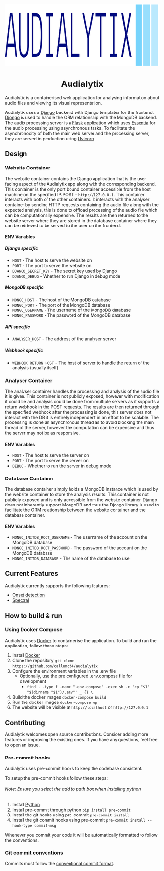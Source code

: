 <p align="center">
    <img alt="Audialytix logo" height="200px" src="https://raw.githubusercontent.com/callumc34/Audialytix/main/audialytix/static/images/logo/highres/nobackground/logo.svg">
</p>

<h1 align="center">
    Audialytix
</h1>

Audialytix is a containerised web application for analysing information about audio files and viewing its visual representation.

Audialytix uses a [Django](https://www.djangoproject.com/) backend with Django templates for the frontend. [Djongo](https://github.com/doableware/djongo) is used to handle the ORM relationship with the MongoDB backend. The audio processing server is a [Flask](https://flask.palletsprojects.com/) application which uses [Essentia](https://essentia.upf.edu/) for the audio processing using asynchronous tasks. To facilitate the asynchronocity of both the main web server and the processing server, they are served in production using [Uvicorn](https://www.uvicorn.org).

## Design

### Website Container

The website container contains the Django application that is the user facing aspect of the Audialytix app along with the corresponding backend. This container is the only port bound container accessible from the host machine on the specified IP:PORT - `http://127.0.0.1`. This container interacts with both of the other containers. It interacts with the analyser container by sending HTTP requests containing the audio file along with the expected analysis, this is done to offload processing of the audio file which can be computationally expensive. The results are then returned to the website server where they are stored in the database container where they can be retrieved to be served to the user on the frontend.

#### ENV Variables

##### Django specific

- `HOST` - The host to serve the website on
- `PORT` - The port to serve the website on
- `DJANGO_SECRET_KEY` - The secret key used by Django
- `DJANGO_DEBUG` - Whether to run Django in debug mode

##### MongoDB specific

- `MONGO_HOST` - The host of the MongoDB database
- `MONGO_PORT` - The port of the MongoDB database
- `MONGO_USERNAME` - The username of the MongoDB database
- `MONGO_PASSWORD` - The password of the MongoDB database

##### API specific

- `ANALYSER_HOST` - The address of the analyser server

##### Webhook specific

- `WEBHOOK_RETURN_HOST` - The host of server to handle the return of the analysis (usually itself)

### Analyser Container

The analyser container handles the processing and analysis of the audio file it is given. This container is not publicly exposed, however with modification it could be and analysis could be done from multiple servers as it supports a return webhook in the POST requests. The results are then returned through the specified webhook after the processing is done, this server does not interact with the DB it is entirely independent in an effort to be scalable. The processing is done an asynchronous thread as to avoid blocking the main thread of the server, however the computation can be expensive and thus the server may not be as responsive.

#### ENV Variables

- `HOST` - The host to serve the server on
- `PORT` - The port to serve the server on
- `DEBUG` - Whether to run the server in debug mode

### Database Container

The database container simply holds a MongoDB instance which is used by the website container to store the analysis results. This container is not publicly exposed and is only accessible from the website container. Django does not inherently support MongoDB and thus the Djongo library is used to facilitate the ORM relationship between the website container and the database container.

#### ENV Variables

- `MONGO_INITDB_ROOT_USERNAME` - The username of the account on the MongoDB database
- `MONGO_INITDB_ROOT_PASSWORD` - The password of the account on the MongoDB database
- `MONGO_INITDB_DATABASE` - The name of the database to use

## Current Features

Audialytix currently supports the following features:
- [Onset detection](https://en.wikipedia.org/wiki/Onset_(audio))
- [Spectral](https://essentia.upf.edu/reference/streaming_SpectralComplexity.html#description)

## How to build & run

### Using Docker Compose

Audialytix uses [Docker](https://www.docker.com/) to containerise the application. To build and run the application, follow these steps:

1. Install [Docker](https://www.docker.com/)
2. Clone the repository `git clone https://github.com/callumc34/audialytix`
3. Configure the environment variables in the .env file
    - Optionally, use the pre configured .env.compose file for development
        - `find . -type f -name ".env.compose" -exec sh -c 'cp "$1" "$(dirname "$1")/.env"' _ {} \;`
4. Build the docker images `docker-compose build`
5. Run the docker images `docker-compose up`
6. The website will be visible at `http://localhost` or `http://127.0.0.1`

## Contributing

Audialytix welcomes open source contributions. Consider adding more features or improving the existing ones. If you have any questions, feel free to open an issue.

### Pre-commit hooks

Audialytix uses pre-commit hooks to keep the codebase consistent.

To setup the pre-commit hooks follow these steps:
###### Note: Ensure you select the add to path box when installing python.
1. Install [Python](https://www.python.org/)
2. Install pre-commit through python `pip install pre-commit`
3. Install the git hooks using pre-commit `pre-commit install`
4. Install the git commit hooks using pre-commit `pre-commit install --hook-type commit-msg`

Whenever you commit your code it will be automatically formatted to follow the conventions.

### Git commit conventions
Commits must follow the [conventional commit format](https://www.conventionalcommits.org/en/v1.0.0/).
